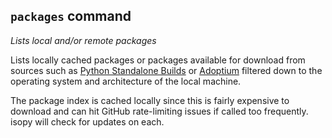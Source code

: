 ## `packages` command

_Lists local and/or remote packages_

Lists locally cached packages or packages available for download from sources such as
[Python Standalone Builds][python-build-standalone-releases] or
[Adoptium][adoptium] filtered down to the operating system and architecture of
the local machine.

The package index is cached locally since this is fairly expensive to download
and can hit GitHub rate-limiting issues if called too frequently. isopy will
check for updates on each.

[adoptium]: https://adoptium.net/
[python-build-standalone-releases]: https://github.com/astral-sh/python-build-standalone/releases
